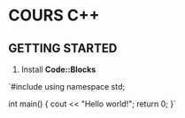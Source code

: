 # COURS C++

## GETTING STARTED
1. Install **Code::Blocks**




`#include <iostream>
using namespace std;

int main()
{
  cout << "Hello world!";
  return 0;
}`
